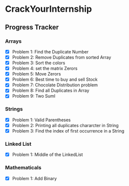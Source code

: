 # CrackYourInternship
## Progress Tracker

### Arrays
- [X] Problem 1: Find the Duplicate Number
- [X] Problem 2: Remove Duplicates from sorted Array
- [X] Problem 3: Sort the colors
- [X] Problem 4: set the matrix Zerors
- [X] Problem 5: Move Zerors
- [X] Problem 6: Best time to buy and sell Stock
- [X] Problem 7: Chocolate Distribution problem
- [X] Problem 8: Find all Duplicates in Array
- [X] Problem 9: Two SumI
### Strings
- [X] Problem 1: Valid Parentheses
- [X] Problem 2: Printing all duplicates chararcter in String 
- [x] Problem 3: Find the index of first occurrence in a String 

### Linked List
- [x] Problem 1: Middle of the LinkedList
  

### Mathematicals
- [x] Problem 1: Add Binary  
